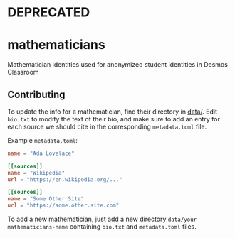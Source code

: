# DEPRECATED

# mathematicians

Mathematician identities used for anonymized student identities in Desmos Classroom

## Contributing

To update the info for a mathematician, find their directory in [data/](data/).
Edit `bio.txt` to modify the text of their bio, and make sure to add an entry
for each source we should cite in the corresponding `metadata.toml` file.

Example `metadata.toml`:

```toml
name = "Ada Lovelace"

[[sources]]
name = "Wikipedia"
url = "https://en.wikipedia.org/..."

[[sources]]
name = "Some Other Site"
url = "https://some.other.site.com"
```

To add a new mathematician, just add a new directory
`data/your-mathematicians-name` containing `bio.txt` and `metadata.toml` files.


